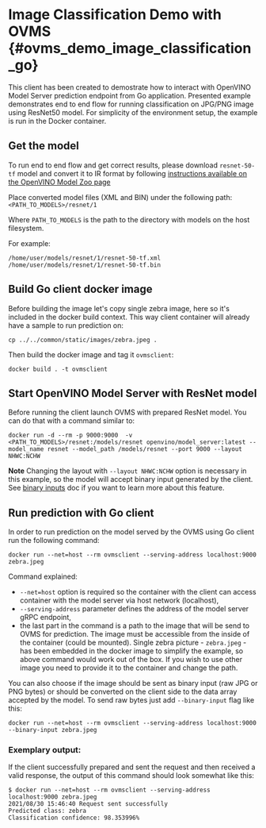 # Image Classification Demo with OVMS {#ovms_demo_image_classification_go}

This client has been created to demostrate how to interact with OpenVINO Model Server prediction endpoint from Go application. Presented example demonstrates end to end flow for running classification on JPG/PNG image using ResNet50 model. For simplicity of the environment setup, the example is run in the Docker container.


## Get the model

To run end to end flow and get correct results, please download `resnet-50-tf` model and convert it to IR format by following [instructions available on the OpenVINO Model Zoo page](https://docs.openvinotoolkit.org/latest/omz_models_model_resnet_50_tf.html)

Place converted model files (XML and BIN) under the following path: `<PATH_TO_MODELS>/resnet/1`

Where `PATH_TO_MODELS` is the path to the directory with models on the host filesystem.

For example:
```
/home/user/models/resnet/1/resnet-50-tf.xml
/home/user/models/resnet/1/resnet-50-tf.bin
```

## Build Go client docker image
Before building the image let's copy single zebra image, here so it's included in the docker build context. This way client container will already have a sample to run prediction on:

```
cp ../../common/static/images/zebra.jpeg .
``` 
Then build the docker image and tag it `ovmsclient`:
```
docker build . -t ovmsclient
```

## Start OpenVINO Model Server with ResNet model

Before running the client launch OVMS with prepared ResNet model. You can do that with a command similar to:

```
docker run -d --rm -p 9000:9000  -v <PATH_TO_MODELS>/resnet:/models/resnet openvino/model_server:latest --model_name resnet --model_path /models/resnet --port 9000 --layout NHWC:NCHW
```

**Note** Changing the layout with `--layout NHWC:NCHW` option is necessary in this example, so the model will accept binary input generated by the client. See [binary inputs](../../../docs/binary_input.md) doc if you want to learn more about this feature.

## Run prediction with Go client

In order to run prediction on the model served by the OVMS using Go client run the following command:

`docker run --net=host --rm ovmsclient --serving-address localhost:9000 zebra.jpeg`

Command explained:
- `--net=host` option is required so the container with the client can access container with the model server via host network (localhost),
- `--serving-address` parameter defines the address of the model server gRPC endpoint,
- the last part in the command is a path to the image that will be send to OVMS for prediction. The image must be accessible from the inside of the container (could be mounted). Single zebra picture - `zebra.jpeg` - has been embedded in the docker image to simplify the example, so above command would work out of the box. If you wish to use other image you need to provide it to the container and change the path.

You can also choose if the image should be sent as binary input (raw JPG or PNG bytes) or should be converted on the client side to the data array accepted by the model.
To send raw bytes just add `--binary-input` flag like this:

`docker run --net=host --rm ovmsclient --serving-address localhost:9000 --binary-input zebra.jpeg`

### Exemplary output:

If the client successfully prepared and sent the request and then received a valid response, the output of this command should look somewhat like this:
```
$ docker run --net=host --rm ovmsclient --serving-address localhost:9000 zebra.jpeg
2021/08/30 15:46:40 Request sent successfully
Predicted class: zebra
Classification confidence: 98.353996%
```